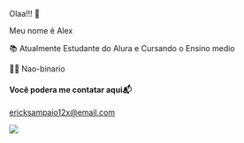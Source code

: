 Olaa!!! 🤙

Meu nome é Alex 

 📚 Atualmente Estudante do Alura e Cursando o Ensino medio
 
 🏳️‍🌈 Nao-binario
 
  #### Você podera me contatar aqui📬

ericksampaio12x@email.com
 
![](https://media1.tenor.com/m/ien7ZPu7jd4AAAAC/protogen-moose.gif)

